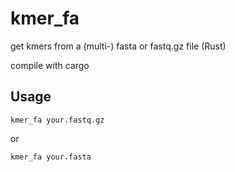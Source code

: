 # kmer_fa
get kmers from a (multi-) fasta or fastq.gz file (Rust)

compile with cargo

## Usage
```
kmer_fa your.fastq.gz
```
or

```
kmer_fa your.fasta
```
